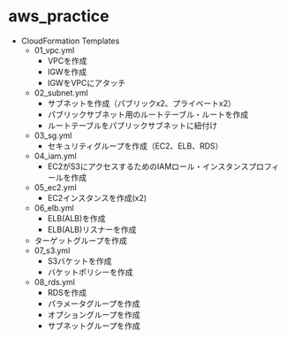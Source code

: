 # aws_practice
* CloudFormation Templates
	* 01_vpc.yml
		* VPCを作成
		* IGWを作成
		* IGWをVPCにアタッチ
	* 02_subnet.yml
		* サブネットを作成（パブリックx2、プライベートx2）
		* パブリックサブネット用のルートテーブル・ルートを作成
		* ルートテーブルをパブリックサブネットに紐付け
	* 03_sg.yml
		* セキュリティグループを作成（EC2、ELB、RDS）
	* 04_iam.yml
		* EC2がS3にアクセスするためのIAMロール・インスタンスプロフィールを作成
	* 05_ec2.yml
		* EC2インスタンスを作成(x2)
	* 06_elb.yml
		* ELB(ALB)を作成
		* ELB(ALB)リスナーを作成
	* ターゲットグループを作成
	* 07_s3.yml
		* S3バケットを作成
		* バケットポリシーを作成
	* 08_rds.yml
		* RDSを作成
		* パラメータグループを作成
		* オプショングループを作成
		* サブネットグループを作成